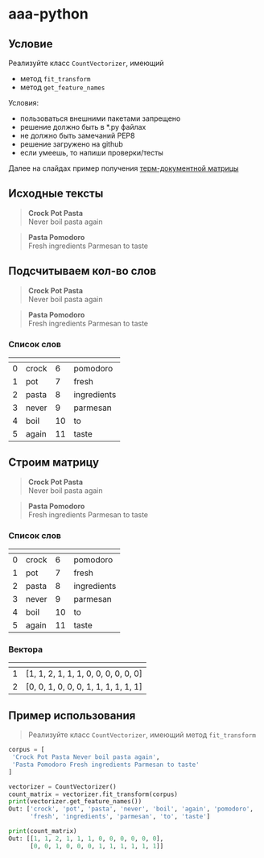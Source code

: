 # aaa-python

## Условие

Реализуйте класс `CountVectorizer`, имеющий
- метод `fit_transform`
- метод `get_feature_names`

Условия:
- пользоваться внешними пакетами запрещено
- решение должно быть в *.py файлах
- не должно быть замечаний PEP8
- решение загружено на github
- если умеешь, то напиши проверки/тесты

Далее на слайдах пример получения [терм-документной матрицы](https://ru.wikipedia.org/wiki/%D0%A2%D0%B5%D1%80%D0%BC-%D0%B4%D0%BE%D0%BA%D1%83%D0%BC%D0%B5%D0%BD%D1%82%D0%BD%D0%B0%D1%8F_%D0%BC%D0%B0%D1%82%D1%80%D0%B8%D1%86%D0%B0)

## Исходные тексты

> **Crock Pot Pasta** </br>
Never boil pasta again

> **Pasta Pomodoro** </br>
Fresh ingredients Parmesan to taste

## Подсчитываем кол-во слов

> **Crock Pot Pasta** </br>
Never boil pasta again

> **Pasta Pomodoro** </br>
Fresh ingredients Parmesan to taste

### Список слов

| <!-- --> | <!-- --> | <!-- --> | <!-- --> |
|----------|----------|----------|----------|
| 0    | crock   | 6   | pomodoro   |
| 1    | pot   | 7   | fresh   |
| 2    | pasta   | 8   | ingredients   |
| 3    | never   | 9   | parmesan   |
| 4    | boil   | 10   | to   |
| 5    | again   | 11   | taste   |

## Строим матрицу
> **Crock Pot Pasta** </br>
Never boil pasta again

> **Pasta Pomodoro** </br>
Fresh ingredients Parmesan to taste

### Список слов
| <!-- --> | <!-- --> | <!-- --> | <!-- --> |
|----------|----------|----------|----------|
| 0    | crock   | 6   | pomodoro   |
| 1    | pot   | 7   | fresh   |
| 2    | pasta   | 8   | ingredients   |
| 3    | never   | 9   | parmesan   |
| 4    | boil   | 10   | to   |
| 5    | again   | 11   | taste   |

### Вектора

| <!-- --> | <!-- --> |
|----------|----------|
| 1    | [1, 1, 2, 1, 1, 1, 0, 0, 0, 0, 0, 0]   |
| 2    | [0, 0, 1, 0, 0, 0, 1, 1, 1, 1, 1, 1]   |

## Пример использования

> Реализуйте класс `CountVectorizer`, имеющий метод `fit_transform`

```python
corpus = [
 'Crock Pot Pasta Never boil pasta again',
 'Pasta Pomodoro Fresh ingredients Parmesan to taste'
]

vectorizer = CountVectorizer()
count_matrix = vectorizer.fit_transform(corpus)
print(vectorizer.get_feature_names())
Out: ['crock', 'pot', 'pasta', 'never', 'boil', 'again', 'pomodoro',
      'fresh', 'ingredients', 'parmesan', 'to', 'taste']

print(count_matrix)
Out: [[1, 1, 2, 1, 1, 1, 0, 0, 0, 0, 0, 0],
      [0, 0, 1, 0, 0, 0, 1, 1, 1, 1, 1, 1]]
 ```